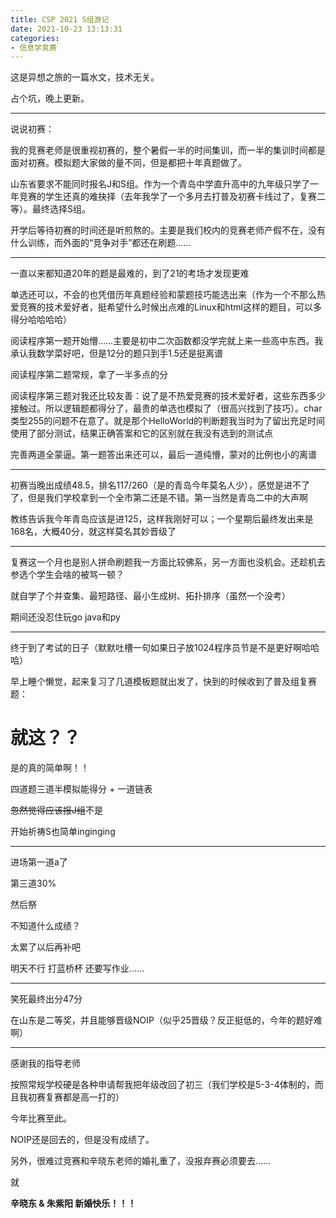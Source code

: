 ```yaml
---
title: CSP 2021 S组游记
date: 2021-10-23 13:13:31
categories:
- 信息学竞赛
---
```


这是异想之旅的一篇水文，技术无关。

占个坑，晚上更新。

---

说说初赛：

我的竞赛老师是很重视初赛的，整个暑假一半的时间集训，而一半的集训时间都是面对初赛。模拟题大家做的量不同，但是都把十年真题做了。

山东省要求不能同时报名J和S组。作为一个青岛中学直升高中的九年级只学了一年竞赛的学生还真的难抉择（去年我学了一个多月去打普及初赛卡线过了，复赛二等）。最终选择S组。

开学后等待初赛的时间还是听煎熬的。主要是我们校内的竞赛老师产假不在，没有什么训练，而外面的“竞争对手”都还在刷题……

---

一直以来都知道20年的题是最难的，到了21的考场才发现更难

单选还可以，不会的也凭借历年真题经验和蒙题技巧能选出来（作为一个不那么热爱竞赛的技术爱好者，挺希望什么时候出点难的Linux和html这样的题目，可以多得分哈哈哈哈）

阅读程序第一题开始懵……主要是初中二次函数都没学完就上来一些高中东西。我承认我数学菜好吧，但是12分的题只到手1.5还是挺离谱

阅读程序第二题常规，拿了一半多点的分

阅读程序第三题对我还比较友善：说了是不热爱竞赛的技术爱好者，这些东西多少接触过。所以逻辑题都得分了，最贵的单选也模拟了（很高兴找到了技巧）。char类型255的问题不在意了。就是那个HelloWorld的判断题我当时为了留出充足时间使用了部分测试，结果正确答案和它的区别就在我没有选到的测试点

完善两道全蒙逼。第一题答出来还可以，最后一道纯懵，蒙对的比例也小的离谱

---

初赛当晚出成绩48.5，排名117/260（是的青岛今年莫名人少），感觉是进不了了，但是我们学校拿到一个全市第二还是不错。第一当然是青岛二中的大声啊

教练告诉我今年青岛应该是进125，这样我刚好可以；一个星期后最终发出来是168名，大概40分，就这样莫名其妙晋级了

---

复赛这一个月也是别人拼命刷题我一方面比较佛系，另一方面也没机会。还趁机去参选个学生会啥的被骂一顿？

就自学了个并查集、最短路径、最小生成树、拓扑排序（虽然一个没考）

期间还没忍住玩go java和py

---

终于到了考试的日子（默默吐槽一句如果日子放1024程序员节是不是更好啊哈哈哈）

早上睡个懒觉，起来复习了几道模板题就出发了，快到的时候收到了普及组复赛题：

# 就这？？

是的真的简单啊！！

四道题三道半模拟能得分 + 一道链表

~~忽然觉得应该报J组~~不是

开始祈祷S也简单inginging

---

进场第一道a了

第三道30%

然后祭

不知道什么成绩？

太累了以后再补吧

明天不行 打蓝桥杯 还要写作业……

---

笑死最终出分47分

在山东是二等奖，并且能够晋级NOIP（似乎25晋级？反正挺低的，今年的题好难啊）

---

感谢我的指导老师

按照常规学校硬是各种申请帮我把年级改回了初三（我们学校是5-3-4体制的，而且我初赛复赛都是高一打的）

今年比赛至此。

NOIP还是回去的，但是没有成绩了。

另外，很难过竞赛和辛晓东老师的婚礼重了，没报弃赛必须要去……

就

**辛晓东 & 朱紫阳 新婚快乐！！！**

